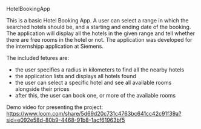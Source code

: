 HotelBookingApp

This is a basic Hotel Booking App. A user can select a range in which the searched hotels should be, and a starting and ending date of the booking. The application will display all the hotels in the
given range and tell whether there are free rooms in the hotel or not. The application was developed for the internshipp application at Siemens. 

The included fetures are:
* the user specifies a radius in kilometers to find all the nearby hotels
* the application lists and displays all hotels found
* the user can select a specific hotel and see all available rooms alongside their prices
* after this, the user can book one, or more of the available rooms

Demo video for presenting the project:
https://www.loom.com/share/5d69d20c731c4763bc641cc42c91f39a?sid=e092e58d-80b9-4468-91b8-1acf61963bf5
